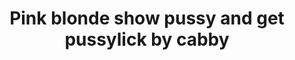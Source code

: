 ---
layout: post
title: Pink blonde show pussy and get pussylick by cabby
duration: '06:55'
view: 208
rate: 2
video: 'http://fantasti.cc/embed/825439/'
category:
 - blonde
 - cab
 - curvy
 - gorgeous
 - lesbian
 - milf
 - outdoor
 - rough
 - skinny
 - stunning
 - tattoo
tags: 
 - big-tits
priority: 0.9
changefreq: daily
---